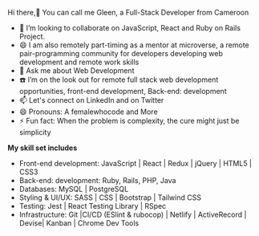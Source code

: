 Hi there,👋 You can call me Gleen, a Full-Stack Developer from Cameroon


- 👯 I’m looking to collaborate on JavaScript, React and Ruby on Rails Project.
- 😄 I am also remotely part-timing as a mentor at microverse, a remote pair-programming community for developers developing web development and remote work skills
- 💬 Ask me about Web Development
- ☎️ I’m on the look out for remote full stack web development opportunities, front-end development, Back-end: development
- 📫 Let's connect on LinkedIn and on Twitter
- 😄 Pronouns: A femalewhocode and More
- ⚡ Fun fact: When the problem is complexity, the cure might just be simplicity

**My skill set includes** 

- Front-end development: JavaScript | React | Redux | jQuery | HTML5 | CSS3 
- Back-end: development: Ruby, Rails, PHP, Java
- Databases: MySQL | PostgreSQL
- Styling & UI/UX: SASS | CSS | Bootstrap | Tailwind CSS 
- Testing: Jest | React Testing Library | RSpec
- Infrastructure: Git |CI/CD (ESlint & rubocop) | Netlify | ActiveRecord | Devise| Kanban | Chrome Dev Tools





<!---
Gleennkar/Gleennkar is a ✨ special ✨ repository because its `README.md` (this file) appears on your GitHub profile.
You can click the Preview link to take a look at your changes.
--->

